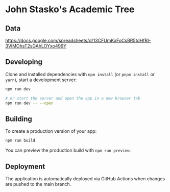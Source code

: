 # John Stasko's Academic Tree

## Data

https://docs.google.com/spreadsheets/d/13CFUmKxFoCsBR5tdHfRI-3VlMOhsT2sGAhLOYxo499Y

## Developing

Clone and installed dependencies with `npm install` (or `pnpm install` or `yarn`), start a development server:

```bash
npm run dev

# or start the server and open the app in a new browser tab
npm run dev -- --open
```

## Building

To create a production version of your app:

```bash
npm run build
```

You can preview the production build with `npm run preview`.

## Deployment

The application is automatically deployed via GitHub Actions when changes are pushed to the main branch.

